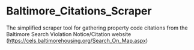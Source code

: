 # Baltimore_Citations_Scraper
 The simplified scraper tool for gathering property code citations from the Baltimore Search Violation Notice/Citation website (https://cels.baltimorehousing.org/Search_On_Map.aspx)
